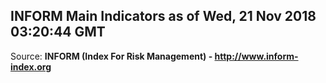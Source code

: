 ## INFORM Main Indicators as of Wed, 21 Nov 2018 03:20:44 GMT

Source: **INFORM (Index For Risk Management) - http://www.inform-index.org**